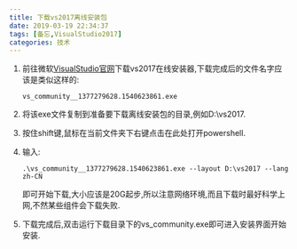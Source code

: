 ```yaml
---
title: 下载vs2017离线安装包
date: 2019-03-19 22:34:37
tags: [备忘,VisualStudio2017]
categories: 技术
---
```


1. 前往微软[VisualStudio官网](<https://visualstudio.microsoft.com/zh-hans/downloads/>)下载vs2017在线安装器,下载完成后的文件名字应该是类似这样的:

   ```
   vs_community__1377279628.1540623861.exe
   ```

2. 将该exe文件复制到准备要下载离线安装包的目录,例如D:\vs2017.

3. 按住shift键,鼠标在当前文件夹下右键点击在此处打开powershell.

4. 输入:

   ```
   .\vs_community__1377279628.1540623861.exe --layout D:\vs2017 --lang zh-CN
   ```

   即可开始下载,大小应该是20G起步,所以注意网络环境,而且下载时最好科学上网,不然某些组件会下载失败.

5. 下载完成后,双击运行下载目录下的vs_community.exe即可进入安装界面开始安装.